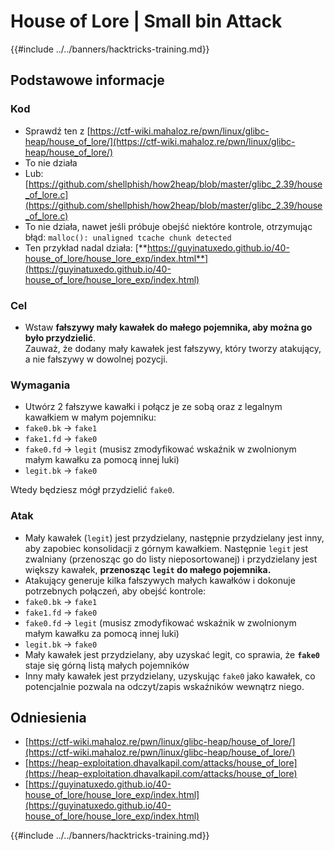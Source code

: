 # House of Lore | Small bin Attack

{{#include ../../banners/hacktricks-training.md}}

## Podstawowe informacje

### Kod

- Sprawdź ten z [https://ctf-wiki.mahaloz.re/pwn/linux/glibc-heap/house_of_lore/](https://ctf-wiki.mahaloz.re/pwn/linux/glibc-heap/house_of_lore/)
- To nie działa
- Lub: [https://github.com/shellphish/how2heap/blob/master/glibc_2.39/house_of_lore.c](https://github.com/shellphish/how2heap/blob/master/glibc_2.39/house_of_lore.c)
- To nie działa, nawet jeśli próbuje obejść niektóre kontrole, otrzymując błąd: `malloc(): unaligned tcache chunk detected`
- Ten przykład nadal działa: [**https://guyinatuxedo.github.io/40-house_of_lore/house_lore_exp/index.html**](https://guyinatuxedo.github.io/40-house_of_lore/house_lore_exp/index.html)

### Cel

- Wstaw **fałszywy mały kawałek do małego pojemnika, aby można go było przydzielić**.\
Zauważ, że dodany mały kawałek jest fałszywy, który tworzy atakujący, a nie fałszywy w dowolnej pozycji.

### Wymagania

- Utwórz 2 fałszywe kawałki i połącz je ze sobą oraz z legalnym kawałkiem w małym pojemniku:
- `fake0.bk` -> `fake1`
- `fake1.fd` -> `fake0`
- `fake0.fd` -> `legit` (musisz zmodyfikować wskaźnik w zwolnionym małym kawałku za pomocą innej luki)
- `legit.bk` -> `fake0`

Wtedy będziesz mógł przydzielić `fake0`.

### Atak

- Mały kawałek (`legit`) jest przydzielany, następnie przydzielany jest inny, aby zapobiec konsolidacji z górnym kawałkiem. Następnie `legit` jest zwalniany (przenosząc go do listy nieposortowanej) i przydzielany jest większy kawałek, **przenosząc `legit` do małego pojemnika.**
- Atakujący generuje kilka fałszywych małych kawałków i dokonuje potrzebnych połączeń, aby obejść kontrole:
- `fake0.bk` -> `fake1`
- `fake1.fd` -> `fake0`
- `fake0.fd` -> `legit` (musisz zmodyfikować wskaźnik w zwolnionym małym kawałku za pomocą innej luki)
- `legit.bk` -> `fake0`
- Mały kawałek jest przydzielany, aby uzyskać legit, co sprawia, że **`fake0`** staje się górną listą małych pojemników
- Inny mały kawałek jest przydzielany, uzyskując `fake0` jako kawałek, co potencjalnie pozwala na odczyt/zapis wskaźników wewnątrz niego.

## Odniesienia

- [https://ctf-wiki.mahaloz.re/pwn/linux/glibc-heap/house_of_lore/](https://ctf-wiki.mahaloz.re/pwn/linux/glibc-heap/house_of_lore/)
- [https://heap-exploitation.dhavalkapil.com/attacks/house_of_lore](https://heap-exploitation.dhavalkapil.com/attacks/house_of_lore)
- [https://guyinatuxedo.github.io/40-house_of_lore/house_lore_exp/index.html](https://guyinatuxedo.github.io/40-house_of_lore/house_lore_exp/index.html)

{{#include ../../banners/hacktricks-training.md}}
